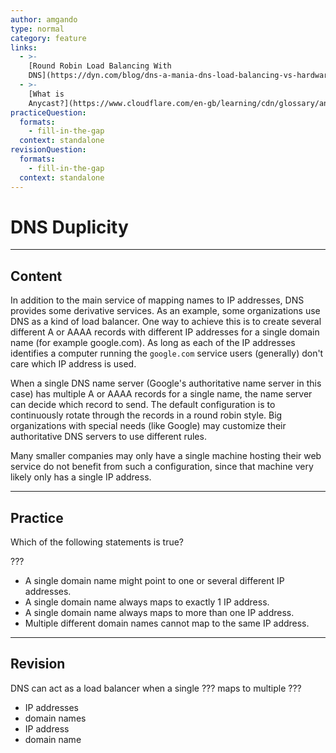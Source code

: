 ```yaml
---
author: amgando
type: normal
category: feature
links:
  - >-
    [Round Robin Load Balancing With
    DNS](https://dyn.com/blog/dns-a-mania-dns-load-balancing-vs-hardware-load-balancing/){article}
  - >-
    [What is
    Anycast?](https://www.cloudflare.com/en-gb/learning/cdn/glossary/anycast-network/){article}
practiceQuestion:
  formats:
    - fill-in-the-gap
  context: standalone
revisionQuestion:
  formats:
    - fill-in-the-gap
  context: standalone
---
```


# DNS Duplicity


---

## Content

In addition to the main service of mapping names to IP addresses, DNS provides some derivative services. As an example, some organizations use DNS as a kind of load balancer. One way to achieve this is to create several different A or AAAA records with different IP addresses for a single domain name (for example google.com). As long as each of the IP addresses identifies a computer running the `google.com` service users (generally) don't care which IP address is used.

When a single DNS name server (Google's authoritative name server in this case) has multiple A or AAAA records for a single name, the name server can decide which record to send. The default configuration is to continuously rotate through the records in a round robin style. Big organizations with special needs (like Google) may customize their authoritative DNS servers to use different rules.

Many smaller companies may only have a single machine hosting their web service do not benefit from such a configuration, since that machine very likely only has a single IP address.


---

## Practice

Which of the following statements is true?

???

- A single domain name might point to one or several different IP addresses.
- A single domain name always maps to exactly 1 IP address.
- A single domain name always maps to more than one IP address.
- Multiple different domain names cannot map to the same IP address.


---

## Revision

DNS can act as a load balancer when a single ??? maps to multiple ???

- IP addresses
- domain names
- IP address
- domain name
